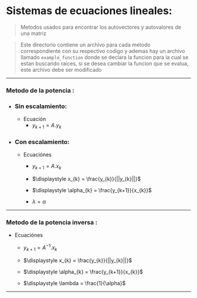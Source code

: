 # Sistemas de ecuaciones lineales:
> Metodos usados para encontrar los autovectores y autovalores de una matriz

> Este directorio contiene un archivo para cada metodo correspondiente con su respectivo codigo y ademas hay un archivo llamado `example_function` donde se declara la funcion para la cual se estan buscando raices, si se desea cambiar la funcion que se evalua, este archivo debe ser modificado


------------------------------------------------------------

### Metodo de la potencia :
- ### Sin escalamiento:

    * Ecuación
        + $y_{k+1} = A . y_{k}$
- ### Con escalamiento:
    * Ecuaciónes
        + $y_{k+1} = A . x_{k}$

        + $\displaystyle x_{k} = \frac{y_{k}}{||y_{k}||}$

        + $\displaystyle \alpha_{k} = \frac{y_{k+1}}{x_{k}}$

        + $\lambda = \alpha$

-------------------------------------------------------------

### Metodo de la potencia inversa :
* Ecuaciónes
    + $y_{k+1} = A^{-1} . x_{k}$
    
    + $\displaystyle x_{k} = \frac{y_{k}}{||y_{k}||}$

    + $\displaystyle \alpha_{k} = \frac{y_{k+1}}{x_{k}}$

    + $\displaystyle \lambda = \frac{1}{\alpha}$


---------------------------------------------------------
